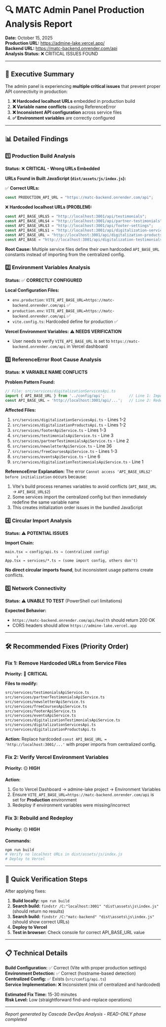 # 🔍 MATC Admin Panel Production Analysis Report

**Date:** October 15, 2025  
**Production URL:** https://admine-lake.vercel.app/  
**Backend URL:** https://matc-backend.onrender.com/api  
**Analysis Status:** ❌ CRITICAL ISSUES FOUND

---

## 🚨 Executive Summary

The admin panel is experiencing **multiple critical issues** that prevent proper API connectivity in production:

1. **❌ Hardcoded localhost URLs** embedded in production build
2. **❌ Variable name conflicts** causing ReferenceError
3. **❌ Inconsistent API configuration** across service files
4. **✅ Environment variables** are correctly configured

---

## 📊 Detailed Findings

### 1️⃣ Production Build Analysis

**Status:** ❌ **CRITICAL - Wrong URLs Embedded**

**URLs Found in Built JavaScript (`dist/assets/js/index.js`):**

✅ **Correct URLs:**
```javascript
const PRODUCTION_API_URL = "https://matc-backend.onrender.com/api";
```

❌ **Hardcoded localhost URLs (PROBLEM):**
```javascript
const API_BASE_URL$5 = "http://localhost:3001/api/testimonials";
const API_BASE_URL$4 = "http://localhost:3001/api/partner-testimonials";   
const API_BASE_URL$3 = "http://localhost:3001/api/footer-settings";
const API_BASE_URL$1 = "http://localhost:3001/api/digitalization-services";
const API_BASE_URL = "http://localhost:3001/api/digitalization-products";
const API_BASE = "http://localhost:3001/api/digitalization-testimonials";
```

**Root Cause:** Multiple service files define their own hardcoded `API_BASE_URL` constants instead of importing from the centralized config.

### 2️⃣ Environment Variables Analysis

**Status:** ✅ **CORRECTLY CONFIGURED**

**Local Configuration Files:**
- `env.production`: `VITE_API_BASE_URL=https://matc-backend.onrender.com/api` ✅
- `production.env`: `VITE_API_BASE_URL=https://matc-backend.onrender.com/api` ✅
- `vite.config.ts`: Hardcoded define for production ✅

**Vercel Environment Variables:** ⚠️ **NEEDS VERIFICATION**
- User needs to verify `VITE_API_BASE_URL` is set to `https://matc-backend.onrender.com/api` in Vercel dashboard

### 3️⃣ ReferenceError Root Cause Analysis

**Status:** ❌ **VARIABLE NAME CONFLICTS**

**Problem Pattern Found:**
```typescript
// File: src/services/digitalizationServicesApi.ts
import { API_BASE_URL } from '../config/api';           // Line 1: Import
const API_BASE_URL = 'http://localhost:3001/api/...';   // Line 2: Redefinition!
```

**Affected Files:**
1. `src/services/digitalizationServicesApi.ts` - Lines 1-2
2. `src/services/digitalizationProductsApi.ts` - Lines 1-2  
3. `src/services/footerApiService.ts` - Lines 1-3
4. `src/services/testimonialsApiService.ts` - Line 3
5. `src/services/partnerTestimonialsApiService.ts` - Line 2
6. `src/services/newsletterApiService.ts` - Line 36
7. `src/services/freeCoursesApiService.ts` - Lines 1-3
8. `src/services/eventsApiService.ts` - Line 6
9. `src/services/digitalizationTestimonialsApiService.ts` - Line 1

**ReferenceError Explanation:**
The error `Cannot access 'API_BASE_URL$2' before initialization` occurs because:
1. Vite's build process renames variables to avoid conflicts (`API_BASE_URL` → `API_BASE_URL$2`)
2. Some services import the centralized config but then immediately redefine the same variable name
3. This creates initialization order issues in the bundled JavaScript

### 4️⃣ Circular Import Analysis

**Status:** ⚠️ **POTENTIAL ISSUES**

**Import Chain:**
```
main.tsx → config/api.ts → (centralized config)
     ↓
App.tsx → services/*.ts → (some import config, others don't)
```

**No direct circular imports found**, but inconsistent usage patterns create conflicts.

### 5️⃣ Network Connectivity

**Status:** ⚠️ **UNABLE TO TEST** (PowerShell curl limitations)

**Expected Behavior:**
- `https://matc-backend.onrender.com/api/health` should return 200 OK
- CORS headers should allow `https://admine-lake.vercel.app`

---

## 🛠️ Recommended Fixes (Priority Order)

### **Fix 1: Remove Hardcoded URLs from Service Files** 
**Priority:** 🔴 **CRITICAL**

**Files to modify:**
```bash
src/services/testimonialsApiService.ts
src/services/partnerTestimonialsApiService.ts  
src/services/newsletterApiService.ts
src/services/freeCoursesApiService.ts
src/services/footerApiService.ts
src/services/eventsApiService.ts
src/services/digitalizationTestimonialsApiService.ts
src/services/digitalizationServicesApi.ts
src/services/digitalizationProductsApi.ts
```

**Action:** Replace hardcoded `const API_BASE_URL = 'http://localhost:3001/...'` with proper imports from centralized config.

### **Fix 2: Verify Vercel Environment Variables**
**Priority:** 🟡 **HIGH**

**Action:** 
1. Go to Vercel Dashboard → admine-lake project → Environment Variables
2. Ensure `VITE_API_BASE_URL=https://matc-backend.onrender.com/api` is set for **Production** environment
3. Redeploy if environment variables were missing/incorrect

### **Fix 3: Rebuild and Redeploy**
**Priority:** 🟡 **HIGH**

**Commands:**
```bash
npm run build
# Verify no localhost URLs in dist/assets/js/index.js
# Deploy to Vercel
```

---

## 🎯 Quick Verification Steps

After applying fixes:

1. **Build locally:** `npm run build`
2. **Search build:** `findstr /C:"localhost:3001" "dist\assets\js\index.js"` (should return no results)
3. **Search build:** `findstr /C:"matc-backend" "dist\assets\js\index.js"` (should show correct URLs)
4. **Deploy to Vercel**
5. **Test in browser:** Check console for correct API_BASE_URL value

---

## 📋 Technical Details

**Build Configuration:** ✅ Correct (Vite with proper production settings)  
**Environment Detection:** ✅ Correct (hostname-based detection)  
**Centralized Config:** ✅ Exists (`src/config/api.ts`)  
**Service Implementation:** ❌ Inconsistent (mix of centralized and hardcoded)

**Estimated Fix Time:** 15-30 minutes  
**Risk Level:** Low (straightforward find-and-replace operations)

---

*Report generated by Cascade DevOps Analysis - READ-ONLY phase completed*
